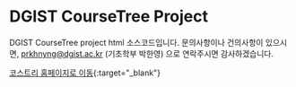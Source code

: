 # DGIST CourseTree Project
DGIST CourseTree project html 소스코드입니다.
문의사항이나 건의사항이 있으시면, prkhnyng@dgist.ac.kr (기초학부 박한영) 으로 연락주시면 감사하겠습니다.


[코스트리 홈페이지로 이동](https://dgist-coursetree.github.io/){:target="_blank"}
